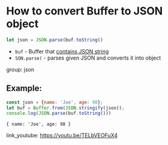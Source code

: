 # How to convert Buffer to JSON object

```js
let json = JSON.parse(buf.toString()
```

- `buf` - Buffer that [contains JSON string](https://onelinerhub.com/nodejs/how-to-convert-json-to-buffer)
- `SON.parse(` - parses given JSON and converts it into object

group: json

## Example: 
```js
const json = {name: 'Joe', age: 98};
let buf = Buffer.from(JSON.stringify(json));
console.log(JSON.parse(buf.toString()))
```
```
{ name: 'Joe', age: 98 }

```

link_youtube: https://youtu.be/TELbVEOFuX4
